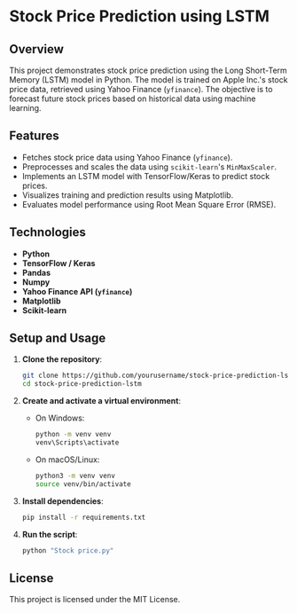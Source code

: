 
# Stock Price Prediction using LSTM

## Overview
This project demonstrates stock price prediction using the Long Short-Term Memory (LSTM) model in Python. The model is trained on Apple Inc.'s stock price data, retrieved using Yahoo Finance (`yfinance`). The objective is to forecast future stock prices based on historical data using machine learning.

## Features
- Fetches stock price data using Yahoo Finance (`yfinance`).
- Preprocesses and scales the data using `scikit-learn`'s `MinMaxScaler`.
- Implements an LSTM model with TensorFlow/Keras to predict stock prices.
- Visualizes training and prediction results using Matplotlib.
- Evaluates model performance using Root Mean Square Error (RMSE).

## Technologies
- **Python**
- **TensorFlow / Keras**
- **Pandas**
- **Numpy**
- **Yahoo Finance API (`yfinance`)**
- **Matplotlib**
- **Scikit-learn**

## Setup and Usage

1. **Clone the repository**:
   ```bash
   git clone https://github.com/yourusername/stock-price-prediction-lstm.git
   cd stock-price-prediction-lstm
   ```

2. **Create and activate a virtual environment**:
   - On Windows:
     ```bash
     python -m venv venv
     venv\Scripts\activate
     ```
   - On macOS/Linux:
     ```bash
     python3 -m venv venv
     source venv/bin/activate
     ```

3. **Install dependencies**:
   ```bash
   pip install -r requirements.txt
   ```

4. **Run the script**:
   ```bash
   python "Stock price.py"
   ```

## License
This project is licensed under the MIT License.
